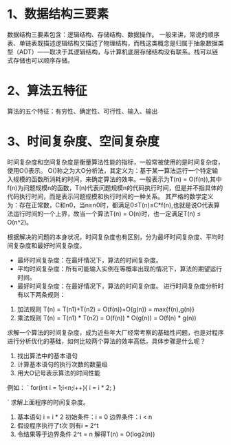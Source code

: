 # 1、数据结构三要素
  数据结构三要素包含：逻辑结构、存储结构、数据操作。
  一般来讲，常说的顺序表、单链表既描述逻辑结构又描述了物理结构，而栈这类概念是归属于抽象数据类型（ADT）——取决于其逻辑结构，与计算机底层存储结构没有联系。栈可以链式存储也可以顺序存储。
# 2、算法五特征
  算法的五个特征：有穷性、确定性、可行性、输入、输出
# 3、时间复杂度、空间复杂度
  时间复杂度和空间复杂度是衡量算法性能的指标，一般常被使用的是时间复杂度，使用O()表示。
  O()称之为大O分析法，其定义为：基于某一算法运行一个特定输入规模的函数所消耗的时间，来确定算法的效率。一般表示为T(n) = O(f(n)),其中f(n)为问题规模n的函数，T(n)代表问题规模n的代码执行时间，但是并不指具体的代码执行时间，而是表示问题规模和执行时间的一种关系。
  其严格的数学定义为：存在正常数，C和n0，当n≥n0时，都满足0≤T(n)≤C*f(n),也就是说O代表算法运行时间的一个上界，故当一个算法T(n) = O(n)时，也一定满足T(n) ≤ O(n^2)。
  
  根据解决的问题的本身状况，时间复杂度也有区别，分为最坏时间复杂度、平均时间复杂度和最好时间复杂度。
  * 最坏时间复杂度：在最坏情况下，算法的时间复杂度。
  * 平均时间复杂度：所有可能输入实例在等概率出现的情况下，算法的期望运行时间。
  * 最好时间复杂度：在最好情况下，算法的时间复杂度。
  进行时间复杂度分析时有以下两条规则：
  1. 加法规则
  T(n) = T(n1)+T(n2) = O(f(n))+O(g(n)) = max{f(n),g(n)}
  2. 乘法规则
  T(n) = T(n1) * T(n2) = O(f(n)) * O(g(n)) = O(f(n) * g(n))
  
  求解一个算法的时间复杂度，成为近些年大厂经常考察的基础性问题，也是对程序进行分析优化的基础，如何比较两个算法的效率高低，具体步骤是什么呢？
  1. 找出算法中的基本语句
  2. 计算基本语句的执行次数的数量级
  3. 用大O记号表示算法的时间性能
  
  例如：
  ` 
    for(int i = 1;i<n;i++){
      i = i * 2;
    }
    
  `
  求解上面程序的时间复杂度。
  
  1. 基本语句 i = i * 2
     初始条件：i = 0
     边界条件：i < n
  2. 假设程序执行了t次
     则有i = 2^t
  3. 令结果等于边界条件
     2^t = n
     解得T(n) = O(log2(n))
  
